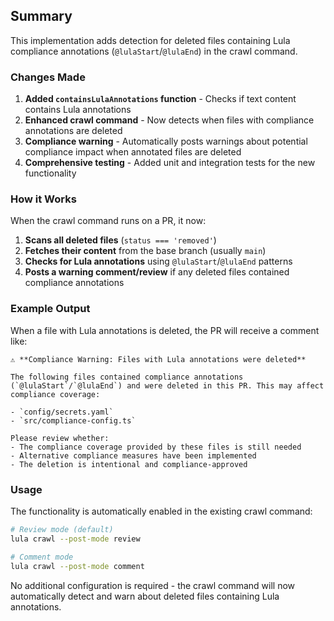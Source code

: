 ## Summary

This implementation adds detection for deleted files containing Lula compliance annotations (`@lulaStart`/`@lulaEnd`) in the crawl command.

### Changes Made

1. **Added `containsLulaAnnotations` function** - Checks if text content contains Lula annotations
2. **Enhanced crawl command** - Now detects when files with compliance annotations are deleted
3. **Compliance warning** - Automatically posts warnings about potential compliance impact when annotated files are deleted
4. **Comprehensive testing** - Added unit and integration tests for the new functionality

### How it Works

When the crawl command runs on a PR, it now:

1. **Scans all deleted files** (`status === 'removed'`)
2. **Fetches their content** from the base branch (usually `main`)
3. **Checks for Lula annotations** using `@lulaStart`/`@lulaEnd` patterns
4. **Posts a warning comment/review** if any deleted files contained compliance annotations

### Example Output

When a file with Lula annotations is deleted, the PR will receive a comment like:

```
⚠️ **Compliance Warning: Files with Lula annotations were deleted**

The following files contained compliance annotations (`@lulaStart`/`@lulaEnd`) and were deleted in this PR. This may affect compliance coverage:

- `config/secrets.yaml`
- `src/compliance-config.ts`

Please review whether:
- The compliance coverage provided by these files is still needed
- Alternative compliance measures have been implemented  
- The deletion is intentional and compliance-approved
```

### Usage

The functionality is automatically enabled in the existing crawl command:

```bash
# Review mode (default)
lula crawl --post-mode review

# Comment mode  
lula crawl --post-mode comment
```

No additional configuration is required - the crawl command will now automatically detect and warn about deleted files containing Lula annotations.
